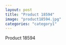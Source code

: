 ```yaml
---
layout: post
title: "Product 18594"
image: "product18594.jpg"
categories: "category1"
---
```

Product 18594
